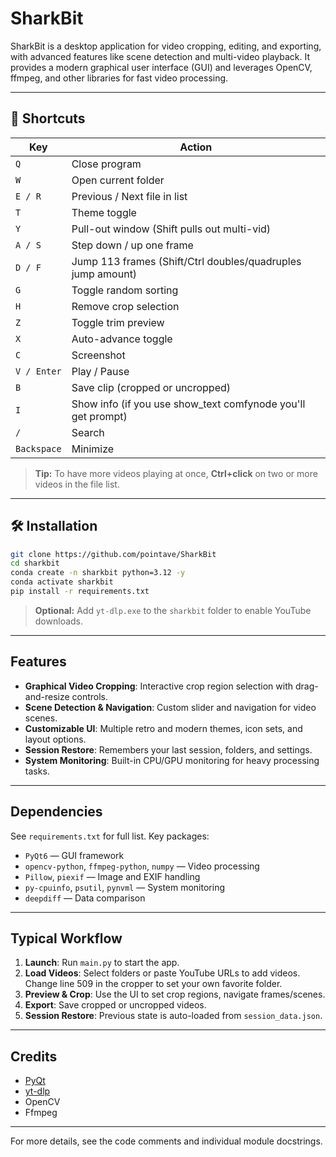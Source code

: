 # SharkBit

SharkBit is a desktop application for video cropping, editing, and exporting, with advanced features like scene detection and multi-video playback. It provides a modern graphical user interface (GUI) and leverages OpenCV, ffmpeg, and other libraries for fast video processing.

---

## 🔑 Shortcuts

| Key         | Action                                                      |
| ----------- | ----------------------------------------------------------- |
| `Q`         | Close program                                               |
| `W`         | Open current folder                                         |
| `E / R`     | Previous / Next file in list                                |
| `T`         | Theme toggle                                                |
| `Y`         | Pull-out window (Shift pulls out multi-vid)                 |
| `A / S`     | Step down / up one frame                                    |
| `D / F`     | Jump 113 frames (Shift/Ctrl doubles/quadruples jump amount) |
| `G`         | Toggle random sorting                                       |
| `H`         | Remove crop selection                                       |
| `Z`         | Toggle trim preview                                         |
| `X`         | Auto-advance toggle                                         |
| `C`         | Screenshot                                                  |
| `V / Enter` | Play / Pause                                                |
| `B`         | Save clip (cropped or uncropped)                            |
| `I`         | Show info (if you use show_text comfynode you'll get prompt)|
| `/`         | Search                                                      |
| `Backspace` | Minimize                                                    |

> **Tip:** To have more videos playing at once, **Ctrl+click** on two or more videos in the file list.

---

## 🛠️ Installation

```bash
git clone https://github.com/pointave/SharkBit
cd sharkbit
conda create -n sharkbit python=3.12 -y
conda activate sharkbit
pip install -r requirements.txt
```

> **Optional:** Add `yt-dlp.exe` to the `sharkbit` folder to enable YouTube downloads.

---

## Features
- **Graphical Video Cropping**: Interactive crop region selection with drag-and-resize controls.
- **Scene Detection & Navigation**: Custom slider and navigation for video scenes.
- **Customizable UI**: Multiple retro and modern themes, icon sets, and layout options.
- **Session Restore**: Remembers your last session, folders, and settings.
- **System Monitoring**: Built-in CPU/GPU monitoring for heavy processing tasks.

---

## Dependencies
See `requirements.txt` for full list. Key packages:
- `PyQt6` — GUI framework
- `opencv-python`, `ffmpeg-python`, `numpy` — Video processing
- `Pillow`, `piexif` — Image and EXIF handling
- `py-cpuinfo`, `psutil`, `pynvml` — System monitoring
- `deepdiff` — Data comparison

---

## Typical Workflow
1. **Launch**: Run `main.py` to start the app.
2. **Load Videos**: Select folders or paste YouTube URLs to add videos. Change line 509 in the cropper to set your own favorite folder.
3. **Preview & Crop**: Use the UI to set crop regions, navigate frames/scenes.
4. **Export**: Save cropped or uncropped videos.
5. **Session Restore**: Previous state is auto-loaded from `session_data.json`.

---

## Credits
* [PyQt](https://riverbankcomputing.com/software/pyqt/)
* [yt-dlp](https://github.com/yt-dlp/yt-dlp)
* OpenCV
* Ffmpeg

---

For more details, see the code comments and individual module docstrings.
